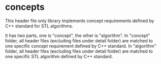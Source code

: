 # concepts
This header file only library implements concept requirements defined by C++ standard for STL algorithms.

It has two parts, one is "concept", the other is "algorithm".
In "concept" folder, all header files (excluding files under detail folder) are matched to one specific concept requirement defined by C++ standard.
In "algorithm" folder, all header files (excluding files under detail folder) are matched to one specific STL algorithm defined by C++ standard.
